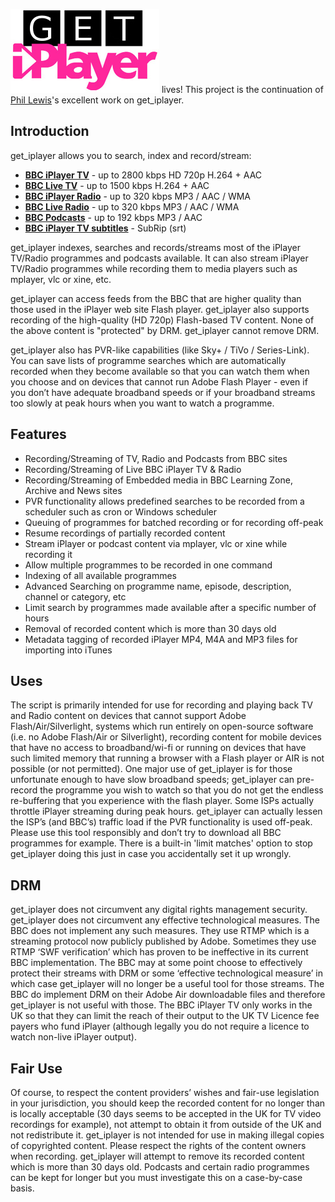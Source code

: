 ![getiplayer](getiplayer.jpg) lives! This project is the continuation of
[Phil Lewis](http://linuxcentre.net/getiplayer)'s excellent work on get_iplayer.

## Introduction

get_iplayer allows you to search, index and record/stream:

-   **[BBC iPlayer TV](http://www.bbc.co.uk/iplayer/tv)** - up to 2800 kbps HD 720p H.264 + AAC
-   **[BBC Live TV](http://www.bbc.co.uk/iplayer/tv)** - up to 1500 kbps H.264 + AAC
-   **[BBC iPlayer Radio](http://www.bbc.co.uk/iplayer/radio)** - up to 320 kbps MP3 / AAC / WMA
-   **[BBC Live Radio](http://www.bbc.co.uk/iplayer/radio)** - up to 320 kbps MP3 / AAC / WMA
-   **[BBC Podcasts](http://www.bbc.co.uk/podcasts)** - up to 192 kbps MP3 / AAC
-   **[BBC iPlayer TV subtitles](http://www.bbc.co.uk/iplayer/tv)** - SubRip (srt)

get_iplayer indexes, searches and records/streams most of the iPlayer TV/Radio programmes and podcasts available. It can also stream iPlayer TV/Radio programmes while recording them to media players such as mplayer, vlc or xine, etc.  

get_iplayer can access feeds from the BBC that are higher quality than those used in the iPlayer web site Flash player. get_iplayer also supports recording of the high-quality (HD 720p) Flash-based TV content. None of the above content is "protected" by DRM. get_iplayer cannot remove DRM.

get_iplayer also has PVR-like capabilities (like Sky+ / TiVo / Series-Link). You can save lists of programme searches which are automatically recorded when they become available so that you can watch them when you choose and on devices that cannot run Adobe Flash Player - even if you don’t have adequate broadband speeds or if your broadband streams too slowly at peak hours when you want to watch a programme.

## Features

-   Recording/Streaming of TV, Radio and Podcasts from BBC sites
-   Recording/Streaming of Live BBC iPlayer TV & Radio
-   Recording/Streaming of Embedded media in BBC Learning Zone, Archive and News sites
-   PVR functionality allows predefined searches to be recorded from a scheduler such as cron or Windows scheduler
-   Queuing of programmes for batched recording or for recording off-peak
-   Resume recordings of partially recorded content
-   Stream iPlayer or podcast content via mplayer, vlc or xine while recording it
-   Allow multiple programmes to be recorded in one command
-   Indexing of all available programmes
-   Advanced Searching on programme name, episode, description, channel or category, etc
-   Limit search by programmes made available after a specific number of hours
-   Removal of recorded content which is more than 30 days old
-   Metadata tagging of recorded iPlayer MP4, M4A and MP3 files for importing into iTunes

## Uses

The script is primarily intended for use for recording and playing back
TV and Radio content on devices that cannot support Adobe
Flash/Air/Silverlight, systems which run entirely on open-source
software (i.e. no Adobe Flash/Air or Silverlight), recording content for
mobile devices that have no access to broadband/wi-fi or running on
devices that have such limited memory that running a browser with a
Flash player or AIR is not possible (or not permitted). One major use of
get_iplayer is for those unfortunate enough to have slow broadband
speeds; get_iplayer can pre-record the programme you wish to watch so
that you do not get the endless re-buffering that you experience with
the flash player. Some ISPs actually throttle iPlayer streaming during
peak hours. get_iplayer can actually lessen the ISP’s (and BBC’s)
traffic load if the PVR functionality is used off-peak. Please use this
tool responsibly and don’t try to download all BBC programmes for
example. There is a built-in 'limit matches' option to stop get_iplayer
doing this just in case you accidentally set it up wrongly.

## DRM

get_iplayer does not circumvent any digital rights management security. 
get_iplayer does not circumvent any effective technological measures. The BBC
does not implement any such measures. They use RTMP which is a streaming protocol
now publicly published by Adobe. Sometimes they use RTMP ‘SWF
verification’ which has proven to be ineffective in its current BBC
implementation.  The BBC may at some point choose to effectively protect their
streams with DRM or some ‘effective technological measure’ in which case get_iplayer
will no longer be a useful tool for those streams. The BBC do implement
DRM on their Adobe Air downloadable files and therefore get_iplayer is
not useful with those. The BBC iPlayer TV only works in the UK so that
they can limit the reach of their output to the UK TV Licence fee payers who
fund iPlayer (although legally you do not require a licence to watch
non-live iPlayer output).

## Fair Use

Of course, to respect the content providers’ wishes and fair-use
legislation in your jurisdiction, you should keep the recorded content
for no longer than is locally acceptable (30 days seems to be accepted
in the UK for TV video recordings for example), not attempt to obtain it
from outside of the UK and not redistribute it. get_iplayer is not
intended for use in making illegal copies of copyrighted content. Please
respect the rights of the content owners when recording. get_iplayer
will attempt to remove its recorded content which is more than 30 days
old. Podcasts and certain radio programmes can be kept for longer but
you must investigate this on a case-by-case basis.

